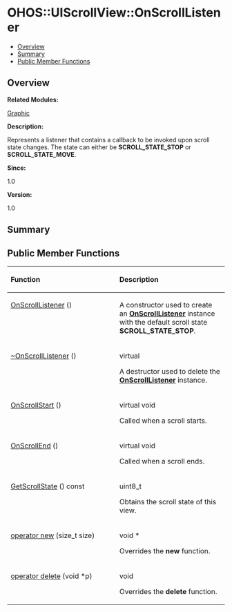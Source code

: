 # OHOS::UIScrollView::OnScrollListener<a name="EN-US_TOPIC_0000001055358134"></a>

-   [Overview](#section756313590165634)
-   [Summary](#section1844655871165634)
-   [Public Member Functions](#pub-methods)

## **Overview**<a name="section756313590165634"></a>

**Related Modules:**

[Graphic](graphic.md)

**Description:**

Represents a listener that contains a callback to be invoked upon scroll state changes. The state can either be  **SCROLL\_STATE\_STOP**  or  **SCROLL\_STATE\_MOVE**. 

**Since:**

1.0

**Version:**

1.0

## **Summary**<a name="section1844655871165634"></a>

## Public Member Functions<a name="pub-methods"></a>

<a name="table359729986165634"></a>
<table><thead align="left"><tr id="row1503636170165634"><th class="cellrowborder" valign="top" width="50%" id="mcps1.1.3.1.1"><p id="p362195062165634"><a name="p362195062165634"></a><a name="p362195062165634"></a>Function</p>
</th>
<th class="cellrowborder" valign="top" width="50%" id="mcps1.1.3.1.2"><p id="p2128251767165634"><a name="p2128251767165634"></a><a name="p2128251767165634"></a>Description</p>
</th>
</tr>
</thead>
<tbody><tr id="row334555218165634"><td class="cellrowborder" valign="top" width="50%" headers="mcps1.1.3.1.1 "><p id="p496924616165634"><a name="p496924616165634"></a><a name="p496924616165634"></a><a href="graphic.md#gad065bfe4e322d036b5bd9e30667754a6">OnScrollListener</a> ()</p>
</td>
<td class="cellrowborder" valign="top" width="50%" headers="mcps1.1.3.1.2 "><p id="p890298262165634"><a name="p890298262165634"></a><a name="p890298262165634"></a> </p>
<p id="p249090010165634"><a name="p249090010165634"></a><a name="p249090010165634"></a>A constructor used to create an <strong id="b156537258165634"><a name="b156537258165634"></a><a name="b156537258165634"></a><a href="ohos-uiscrollview-onscrolllistener.md">OnScrollListener</a></strong> instance with the default scroll state <strong id="b1306428270165634"><a name="b1306428270165634"></a><a name="b1306428270165634"></a>SCROLL_STATE_STOP</strong>. </p>
</td>
</tr>
<tr id="row1143957032165634"><td class="cellrowborder" valign="top" width="50%" headers="mcps1.1.3.1.1 "><p id="p1838638877165634"><a name="p1838638877165634"></a><a name="p1838638877165634"></a><a href="graphic.md#ga14fe076dffea62fdd281cd13e846de2d">~OnScrollListener</a> ()</p>
</td>
<td class="cellrowborder" valign="top" width="50%" headers="mcps1.1.3.1.2 "><p id="p1789124536165634"><a name="p1789124536165634"></a><a name="p1789124536165634"></a>virtual </p>
<p id="p656763674165634"><a name="p656763674165634"></a><a name="p656763674165634"></a>A destructor used to delete the <strong id="b94823436165634"><a name="b94823436165634"></a><a name="b94823436165634"></a><a href="ohos-uiscrollview-onscrolllistener.md">OnScrollListener</a></strong> instance. </p>
</td>
</tr>
<tr id="row1189648919165634"><td class="cellrowborder" valign="top" width="50%" headers="mcps1.1.3.1.1 "><p id="p1145216483165634"><a name="p1145216483165634"></a><a name="p1145216483165634"></a><a href="graphic.md#ga8000c484a999483edc66e8dd1b7ceaf6">OnScrollStart</a> ()</p>
</td>
<td class="cellrowborder" valign="top" width="50%" headers="mcps1.1.3.1.2 "><p id="p1696053857165634"><a name="p1696053857165634"></a><a name="p1696053857165634"></a>virtual void </p>
<p id="p1690039585165634"><a name="p1690039585165634"></a><a name="p1690039585165634"></a>Called when a scroll starts. </p>
</td>
</tr>
<tr id="row1947245644165634"><td class="cellrowborder" valign="top" width="50%" headers="mcps1.1.3.1.1 "><p id="p1015252586165634"><a name="p1015252586165634"></a><a name="p1015252586165634"></a><a href="graphic.md#ga958c02ddc348eadaaf08f917f55aba63">OnScrollEnd</a> ()</p>
</td>
<td class="cellrowborder" valign="top" width="50%" headers="mcps1.1.3.1.2 "><p id="p1742849166165634"><a name="p1742849166165634"></a><a name="p1742849166165634"></a>virtual void </p>
<p id="p321898865165634"><a name="p321898865165634"></a><a name="p321898865165634"></a>Called when a scroll ends. </p>
</td>
</tr>
<tr id="row1493383224165634"><td class="cellrowborder" valign="top" width="50%" headers="mcps1.1.3.1.1 "><p id="p1985513627165634"><a name="p1985513627165634"></a><a name="p1985513627165634"></a><a href="graphic.md#ga15a8abaeb958bfa972b541b59fabd8a7">GetScrollState</a> () const</p>
</td>
<td class="cellrowborder" valign="top" width="50%" headers="mcps1.1.3.1.2 "><p id="p1228741903165634"><a name="p1228741903165634"></a><a name="p1228741903165634"></a>uint8_t </p>
<p id="p1399136541165634"><a name="p1399136541165634"></a><a name="p1399136541165634"></a>Obtains the scroll state of this view. </p>
</td>
</tr>
<tr id="row1752644221165634"><td class="cellrowborder" valign="top" width="50%" headers="mcps1.1.3.1.1 "><p id="p287205590165634"><a name="p287205590165634"></a><a name="p287205590165634"></a><a href="graphic.md#ga4854963aa969ee20a6cd174a70f5cd23">operator new</a> (size_t size)</p>
</td>
<td class="cellrowborder" valign="top" width="50%" headers="mcps1.1.3.1.2 "><p id="p477756897165634"><a name="p477756897165634"></a><a name="p477756897165634"></a>void * </p>
<p id="p50965953165634"><a name="p50965953165634"></a><a name="p50965953165634"></a>Overrides the <strong id="b1295923373165634"><a name="b1295923373165634"></a><a name="b1295923373165634"></a>new</strong> function. </p>
</td>
</tr>
<tr id="row1454800731165634"><td class="cellrowborder" valign="top" width="50%" headers="mcps1.1.3.1.1 "><p id="p703743774165634"><a name="p703743774165634"></a><a name="p703743774165634"></a><a href="graphic.md#gadf1997a0f56ac2b220e7f0f8e8e0a6ef">operator delete</a> (void *p)</p>
</td>
<td class="cellrowborder" valign="top" width="50%" headers="mcps1.1.3.1.2 "><p id="p119706897165634"><a name="p119706897165634"></a><a name="p119706897165634"></a>void </p>
<p id="p1433933690165634"><a name="p1433933690165634"></a><a name="p1433933690165634"></a>Overrides the <strong id="b1505881620165634"><a name="b1505881620165634"></a><a name="b1505881620165634"></a>delete</strong> function. </p>
</td>
</tr>
</tbody>
</table>

